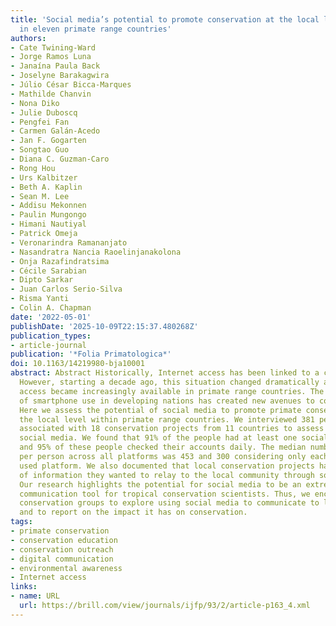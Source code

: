 ```yaml
---
title: 'Social media’s potential to promote conservation at the local level: an assessment
  in eleven primate range countries'
authors:
- Cate Twining-Ward
- Jorge Ramos Luna
- Janaína Paula Back
- Joselyne Barakagwira
- Júlio César Bicca-Marques
- Mathilde Chanvin
- Nona Diko
- Julie Duboscq
- Pengfei Fan
- Carmen Galán-Acedo
- Jan F. Gogarten
- Songtao Guo
- Diana C. Guzman-Caro
- Rong Hou
- Urs Kalbitzer
- Beth A. Kaplin
- Sean M. Lee
- Addisu Mekonnen
- Paulin Mungongo
- Himani Nautiyal
- Patrick Omeja
- Veronarindra Ramananjato
- Nasandratra Nancia Raoelinjanakolona
- Onja Razafindratsima
- Cécile Sarabian
- Dipto Sarkar
- Juan Carlos Serio-Silva
- Risma Yanti
- Colin A. Chapman
date: '2022-05-01'
publishDate: '2025-10-09T22:15:37.480268Z'
publication_types:
- article-journal
publication: '*Folia Primatologica*'
doi: 10.1163/14219980-bja10001
abstract: Abstract Historically, Internet access has been linked to a country’s wealth.
  However, starting a decade ago, this situation changed dramatically and Internet
  access became increasingly available in primate range countries. The rapid growth
  of smartphone use in developing nations has created new avenues to communicate conservation.
  Here we assess the potential of social media to promote primate conservation at
  the local level within primate range countries. We interviewed 381 people in communities
  associated with 18 conservation projects from 11 countries to assess their use of
  social media. We found that 91% of the people had at least one social media account
  and 95% of these people checked their accounts daily. The median number of contacts
  per person across all platforms was 453 and 300 considering only each person’s most
  used platform. We also documented that local conservation projects had a diversity
  of information they wanted to relay to the local community through social media.
  Our research highlights the potential for social media to be an extremely useful
  communication tool for tropical conservation scientists. Thus, we encourage more
  conservation groups to explore using social media to communicate to local communities
  and to report on the impact it has on conservation.
tags:
- primate conservation
- conservation education
- conservation outreach
- digital communication
- environmental awareness
- Internet access
links:
- name: URL
  url: https://brill.com/view/journals/ijfp/93/2/article-p163_4.xml
---
```

